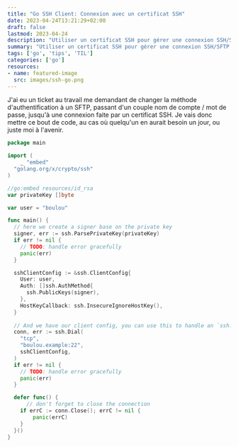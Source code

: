 ```yaml
---
title: "Go SSH Client: Connexion avec un certificat SSH"
date: 2023-04-24T13:21:29+02:00
draft: false
lastmod: 2023-04-24
description: "Utiliser un certificat SSH pour gérer une connexion SSH/SFTP en Go"
summary: "Utiliser un certificat SSH pour gérer une connexion SSH/SFTP en Go"
tags: ['go', 'tips', 'TIL']
categories: ['go']
resources:
- name: featured-image
  src: images/ssh-go.png
---
```


J'ai eu un ticket au travail me demandant de changer la méthode d'authentification à un SFTP, passant d'un couple
nom de compte / mot de passe, jusqu'à une connexion faite par un certificat SSH.
Je vais donc mettre ce bout de code, au cas où quelqu'un en aurait besoin un jour, ou juste moi à l'avenir.

```go
package main

import (
	_ "embed"
  "golang.org/x/crypto/ssh"
)

//go:embed resources/id_rsa
var privateKey []byte

var user = "boulou"

func main() {
  // here we create a signer base on the private key
  signer, err := ssh.ParsePrivateKey(privateKey)
  if err != nil {
    // TODO: handle error gracefully 
    panic(err)
  }

  sshClientConfig := &ssh.ClientConfig{
    User: user,
    Auth: []ssh.AuthMethod{
      ssh.PublicKeys(signer),
    },
    HostKeyCallback: ssh.InsecureIgnoreHostKey(),
  }
  
  // And we have our client config, you can use this to handle an `ssh.Dial` call :
  conn, err := ssh.Dial(
    "tcp",
    "boulou.example:22",
    sshClientConfig,
  )
  if err != nil {
    // TODO: handle error gracefully 
    panic(err)
  }

  defer func() {
	  // don't forget to close the connection
    if errC := conn.Close(); errC != nil {
		panic(errC)
    }
  }()
}
```
